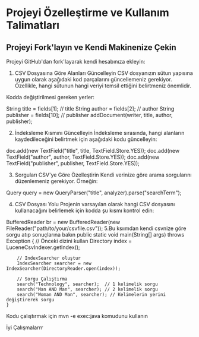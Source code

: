 # Projeyi Özelleştirme ve Kullanım Talimatları

## **Projeyi Fork'layın ve Kendi Makinenize Çekin** 
Projeyi GitHub'dan fork'layarak kendi hesabınıza ekleyin:

1. CSV Dosyasına Göre Alanları Güncelleyin
CSV dosyanızın sütun yapısına uygun olarak aşağıdaki kod parçalarını güncellemeniz gerekiyor. Özellikle, hangi sütunun hangi veriyi temsil ettiğini belirtmeniz önemlidir.

Kodda değiştirilmesi gereken yerler:

String title = fields[1]; // title
String author = fields[2]; // author
String publisher = fields[10]; // publisher
addDocument(writer, title, author, publisher);

2. İndeksleme Kısmını Güncelleyin
İndeksleme sırasında, hangi alanların kaydedileceğini belirtmek için aşağıdaki kodu güncelleyin:

doc.add(new TextField("title", title, TextField.Store.YES));
doc.add(new TextField("author", author, TextField.Store.YES));
doc.add(new TextField("publisher", publisher, TextField.Store.YES));

3. Sorguları CSV'ye Göre Özelleştirin
Kendi verinize göre arama sorgularını düzenlemeniz gerekiyor. Örneğin:

Query query = new QueryParser("title", analyzer).parse("searchTerm");

4. CSV Dosyası Yolu
Projenin varsayılan olarak hangi CSV dosyasını kullanacağını belirlemek için kodda şu kısmı kontrol edin:


BufferedReader br = new BufferedReader(new FileReader("path/to/your/csvfile.csv"));
5.Bu ksıımdan kendi csvnize göre sorgu atıp sonuçlarına bakın
public static void main(String[] args) throws Exception {
        // Önceki dizini kullan
        Directory index = LuceneCsvIndexer.getIndex();

        // IndexSearcher oluştur
        IndexSearcher searcher = new IndexSearcher(DirectoryReader.open(index));

        // Sorgu Çalıştırma
        search("Technology", searcher);  // 1 kelimelik sorgu
        search("Man AND Man", searcher); // 2 kelimelik sorgu
        search("Woman AND Man", searcher); // Kelimelerin yerini değiştirerek sorgu
    }

Kodu çalıştırmak için mvn -e exec:java komudunu kullanın

İyi Çalışmalarrr

